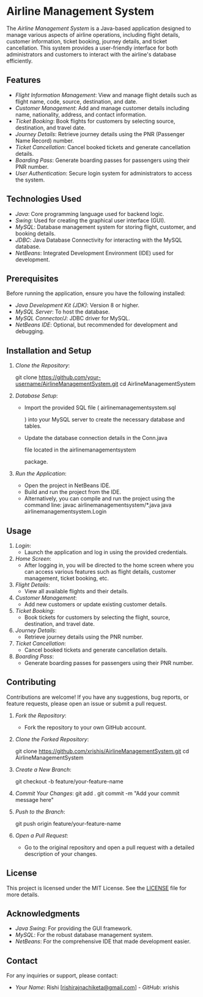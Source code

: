 # Airline Management System

The *Airline Management System* is a Java-based application designed to manage various aspects of airline operations, including flight details, customer information, ticket booking, journey details, and ticket cancellation. This system provides a user-friendly interface for both administrators and customers to interact with the airline's database efficiently.

## Features

- *Flight Information Management*: View and manage flight details such as flight name, code, source, destination, and date.
- *Customer Management*: Add and manage customer details including name, nationality, address, and contact information.
- *Ticket Booking*: Book flights for customers by selecting source, destination, and travel date.
- *Journey Details*: Retrieve journey details using the PNR (Passenger Name Record) number.
- *Ticket Cancellation*: Cancel booked tickets and generate cancellation details.
- *Boarding Pass*: Generate boarding passes for passengers using their PNR number.
- *User  Authentication*: Secure login system for administrators to access the system.

## Technologies Used

- *Java*: Core programming language used for backend logic.
- *Swing*: Used for creating the graphical user interface (GUI).
- *MySQL*: Database management system for storing flight, customer, and booking details.
- *JDBC*: Java Database Connectivity for interacting with the MySQL database.
- *NetBeans*: Integrated Development Environment (IDE) used for development.

## Prerequisites

Before running the application, ensure you have the following installed:

- *Java Development Kit (JDK)*: Version 8 or higher.
- *MySQL Server*: To host the database.
- *MySQL Connector/J*: JDBC driver for MySQL.
- *NetBeans IDE*: Optional, but recommended for development and debugging.

## Installation and Setup

1. *Clone the Repository*:

   
   git clone https://github.com/your-username/AirlineManagementSystem.git
   cd AirlineManagementSystem
   
   
2. *Database Setup*:
   - Import the provided SQL file (
     airlinemanagementsystem.sql
     

     ) into your MySQL server to create the necessary database and tables.
   - Update the database connection details in the 
 Conn.java
     

      file located in the 
     airlinemanagementsystem
     

      package.
3. *Run the Application*:
   - Open the project in NetBeans IDE.
   - Build and run the project from the IDE.
   - Alternatively, you can compile and run the project using the command line:
     javac airlinemanagementsystem/*.java
     java airlinemanagementsystem.Login
     
     

## Usage

1. *Login*:
   - Launch the application and log in using the provided credentials.
2. *Home Screen*:
   - After logging in, you will be directed to the home screen where you can access various features such as flight details, customer management, ticket booking, etc.
3. *Flight Details*:
   - View all available flights and their details.
4. *Customer Management*:
   - Add new customers or update existing customer details.
5. *Ticket Booking*:
   - Book tickets for customers by selecting the flight, source, destination, and travel date.
6. *Journey Details*:
   - Retrieve journey details using the PNR number.
7. *Ticket Cancellation*:
   - Cancel booked tickets and generate cancellation details.
8. *Boarding Pass*:
   - Generate boarding passes for passengers using their PNR number.

## Contributing

Contributions are welcome! If you have any suggestions, bug reports, or feature requests, please open an issue or submit a pull request.

1. *Fork the Repository*:
   - Fork the repository to your own GitHub account.
2. *Clone the Forked Repository*:

   
   git clone https://github.com/xrishis/AirlineManagementSystem.git
   cd AirlineManagementSystem
   
   
3. *Create a New Branch*:

   
   git checkout -b feature/your-feature-name
   
   
4. *Commit Your Changes*:
git add .
   git commit -m "Add your commit message here"
   
   
5. *Push to the Branch*:

   
   git push origin feature/your-feature-name
   
   
6. *Open a Pull Request*:
   - Go to the original repository and open a pull request with a detailed description of your changes.

## License

This project is licensed under the MIT License. See the [LICENSE](https://www.blackbox.ai/chat/LICENSE) file for more details.

## Acknowledgments

- *Java Swing*: For providing the GUI framework.
- *MySQL*: For the robust database management system.
- *NetBeans*: For the comprehensive IDE that made development easier.

## Contact

For any inquiries or support, please contact:

- *Your Name*: Rishi [rishirajnachiketa@gmail.com]
- *GitHub*: xrishis
